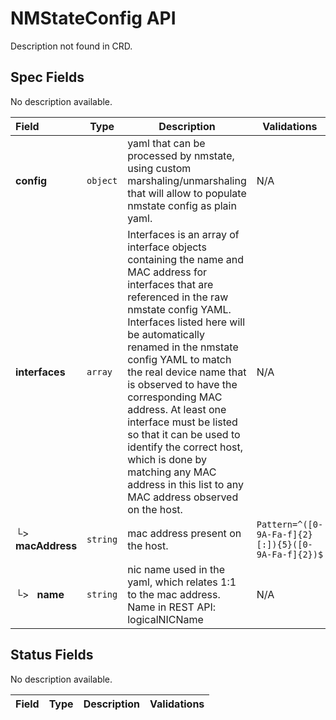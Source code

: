 # NMStateConfig API

Description not found in CRD.

## Spec Fields

No description available.

| Field | Type | Description | Validations |
|:---|---|---|---|
|  **config** | `object` | yaml that can be processed by nmstate, using custom marshaling/unmarshaling that will allow to populate nmstate config as plain yaml. | N/A |
|  **interfaces** | `array` | Interfaces is an array of interface objects containing the name and MAC address for interfaces that are referenced in the raw nmstate config YAML. Interfaces listed here will be automatically renamed in the nmstate config YAML to match the real device name that is observed to have the corresponding MAC address. At least one interface must be listed so that it can be used to identify the correct host, which is done by matching any MAC address in this list to any MAC address observed on the host. | N/A |
| └>&nbsp;&nbsp; **macAddress** | `string` | mac address present on the host. | `Pattern=^([0-9A-Fa-f]{2}[:]){5}([0-9A-Fa-f]{2})$` |
| └>&nbsp;&nbsp; **name** | `string` | nic name used in the yaml, which relates 1:1 to the mac address. Name in REST API: logicalNICName | N/A |
## Status Fields

No description available.

| Field | Type | Description | Validations |
|:---|---|---|---|
